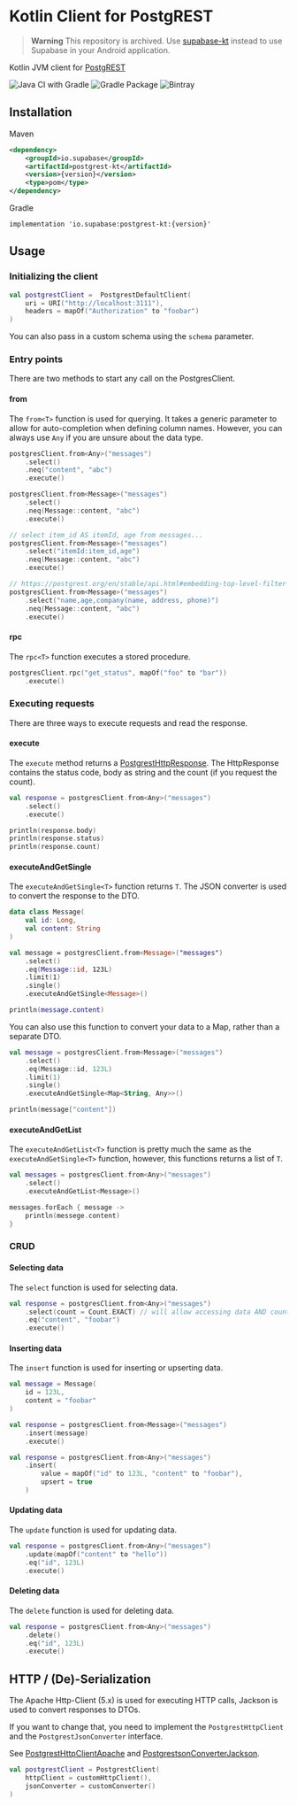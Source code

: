 # Kotlin Client for PostgREST

> **Warning**
> This repository is archived. Use [supabase-kt](https://github.com/supabase-community/supabase-kt) instead to use Supabase in your Android application.

Kotlin JVM client for [PostgREST](https://postgrest.org/)

![Java CI with Gradle](https://img.shields.io/github/workflow/status/supabase/postgrest-kt/Java%20CI%20with%20Gradle?label=BUILD&style=for-the-badge)
![Gradle Package](https://img.shields.io/github/workflow/status/supabase/postgrest-kt/Gradle%20Package?label=PUBLISH&style=for-the-badge)
![Bintray](https://img.shields.io/bintray/v/supabase/supabase/postgrest-kt?style=for-the-badge)

## Installation

Maven

```xml
<dependency>
    <groupId>io.supabase</groupId>
    <artifactId>postgrest-kt</artifactId>
    <version>{version}</version>
    <type>pom</type>
</dependency>
```

Gradle

```
implementation 'io.supabase:postgrest-kt:{version}'
```

## Usage

### Initializing the client

```kotlin
val postgrestClient =  PostgrestDefaultClient(
    uri = URI("http://localhost:3111"),
    headers = mapOf("Authorization" to "foobar")
)
```

You can also pass in a custom schema using the `schema` parameter.

### Entry points

There are two methods to start any call on the PostgresClient.

#### from<T>

The `from<T>` function is used for querying.
It takes a generic parameter to allow for auto-completion when defining column names.
However, you can always use `Any` if you are unsure about the data type.

```kotlin
postgresClient.from<Any>("messages")
    .select()
    .neq("content", "abc")
    .execute()

postgresClient.from<Message>("messages")
    .select()
    .neq(Message::content, "abc")
    .execute()

// select item_id AS itemId, age from messages...
postgresClient.from<Message>("messages")
    .select("itemId:item_id,age")
    .neq(Message::content, "abc")
    .execute()

// https://postgrest.org/en/stable/api.html#embedding-top-level-filter
postgresClient.from<Message>("messages")
    .select("name,age,company(name, address, phone)")
    .neq(Message::content, "abc")
    .execute()
```

#### rpc<T>

The `rpc<T>` function executes a stored procedure.

```kotlin
postgresClient.rpc("get_status", mapOf("foo" to "bar"))
    .execute()
```

### Executing requests

There are three ways to execute requests and read the response.

#### execute

The `execute` method returns a [PostgrestHttpResponse](src/main/kotlin/io/supabase/postgrest/http/PostgrestHttpResponse.kt).
The HttpResponse contains the status code, body as string and the count (if you request the count).

```kotlin
val response = postgresClient.from<Any>("messages")
    .select()
    .execute()

println(response.body)
println(response.status)
println(response.count)
```

#### executeAndGetSingle<T>

The `executeAndGetSingle<T>` function returns `T`.
The JSON converter is used to convert the response to the DTO.

```kotlin
data class Message(
    val id: Long,
    val content: String
)

val message = postgresClient.from<Message>("messages")
    .select()
    .eq(Message::id, 123L)
    .limit(1)
    .single()
    .executeAndGetSingle<Message>()

println(message.content)
```

You can also use this function to convert your data to a Map, rather than a separate DTO.

```kotlin
val message = postgresClient.from<Message>("messages")
    .select()
    .eq(Message::id, 123L)
    .limit(1)
    .single()
    .executeAndGetSingle<Map<String, Any>>()

println(message["content"])
```

#### executeAndGetList<T>

The `executeAndGetList<T>` function is pretty much the same as the `executeAndGetSingle<T>` function, however,
this functions returns a list of `T`.

```kotlin
val messages = postgresClient.from<Any>("messages")
    .select()
    .executeAndGetList<Message>()

messages.forEach { message ->
    println(messege.content)
}
```

### CRUD

#### Selecting data

The `select` function is used for selecting data.

```kotlin
val response = postgresClient.from<Any>("messages")
    .select(count = Count.EXACT) // will allow accessing data AND count
    .eq("content", "foobar")
    .execute()
```

#### Inserting data

The `insert` function is used for inserting or upserting data.

```kotlin
val message = Message(
    id = 123L,
    content = "foobar"
)

val response = postgresClient.from<Message>("messages")
    .insert(message)
    .execute()

val response = postgresClient.from<Any>("messages")
    .insert(
        value = mapOf("id" to 123L, "content" to "foobar"),
        upsert = true
    )
```

#### Updating data

The `update` function is used for updating data.

```kotlin
val response = postgresClient.from<Any>("messages")
    .update(mapOf("content" to "hello"))
    .eq("id", 123L)
    .execute()
```

#### Deleting data

The `delete` function is used for deleting data.

```kotlin
val response = postgresClient.from<Any>("messages")
    .delete()
    .eq("id", 123L)
    .execute()
```

## HTTP / (De)-Serialization

The Apache Http-Client (5.x) is used for executing HTTP calls, Jackson is used to convert responses to DTOs.

If you want to change that, you need to implement the `PostgrestHttpClient` and the `PostgrestJsonConverter` interface.

See [PostgrestHttpClientApache](src/main/kotlin/io/supabase/postgrest/http/PostgrestHttpClientApache.kt) and [PostgrestsonConverterJackson](src/main/kotlin/io/supabase/postgrest/json/PostgrestJsonConverterJackson.kt).

```kotlin
val postgrestClient = PostgrestClient(
    httpClient = customHttpClient(),
    jsonConverter = customConverter()
)
```
